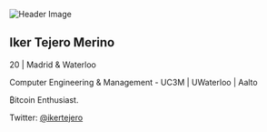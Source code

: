 ![Header Image](https://i.imgur.com/IY6kheb.png)
## Iker Tejero Merino

20 | Madrid & Waterloo

Computer Engineering & Management - UC3M | UWaterloo | Aalto

₿itcoin Enthusiast.

Twitter: [@ikertejero](https://twitter.com/ikertejero)
